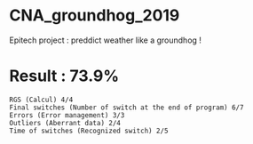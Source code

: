 # CNA_groundhog_2019
Epitech project : preddict weather like a groundhog !

# Result : 73.9%
```
RGS (Calcul) 4/4
Final switches (Number of switch at the end of program) 6/7
Errors (Error management) 3/3
Outliers (Aberrant data) 2/4
Time of switches (Recognized switch) 2/5
```
